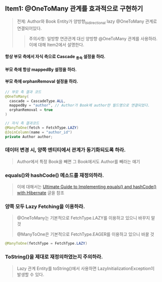 ## Item1: @OneToMany 관계를 효과적으로 구현하기
> 전제: Author와 Book Entity가 양방향<sub>bidirectional</sub> lazy @OneToMany 관계로 연결되어있다.
>> 주의사항: 일방향 연관관계 대신 양방향 @OneToMany 관계를 사용하라. 이에 대해 Item2에서 설명한다.

#### 항상 부모 측에서 자식 측으로 Cascade <sub>종속</sub> 설정을 하라.

#### 부모 측에 항상 mappedBy 설정을 하라.

#### 부모 측에 orphanRemoval 설정을 하라.

```java 
// 부모 측 결과 코드
@OneToMany(
  cascade = CascadeType.ALL,
  mappedBy = "author", // Author가 Book에 author란 필드명으로 연결되었다.
  orphanRemoval = true  
)

// 자식 측 결과코드
@ManyToOne(fetch = FetchType.LAZY)
@JoinColumn(name = "author_id")
private Author author;
```

### 데이터 변경 시, 양쪽 엔티티에서 관계가 동기화되도록 하라.
> Author에서 특정 Book을 빼면 그 Book에서도 Author를 빼라는 얘기

### equals()와 hashCode() 메소드를 재정의하라.
> 이에 대해서는 [Ultimate Guide to Implementing equals() and hashCode() with Hibernate](https://thorben-janssen.com/ultimate-guide-to-implementing-equals-and-hashcode-with-hibernate/) 글을 참조

### 양쪽 모두 Lazy Fetching을 이용하라.
> @OneToMany는 기본적으로 FetchType.LAZY를 이용하고 있으니 바꾸지 말 것
>
> @ManyToOne은 기본적으로 FetchType.EAGER를 이용하고 있으니 바꿀 것
```java
@ManyToOne(fetchType = FetchType.LAZY)
```

### ToString()을 제대로 재정의하였는지 주의하라.
> Lazy 관계 Entity를 toString()에서 사용하면 LazyInitializationException이 발생할 수 있다.